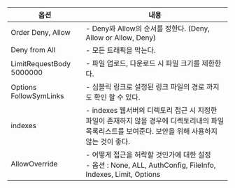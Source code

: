 | 옵션                     	| 내용                                                                                                                                                	|
|--------------------------	|-----------------------------------------------------------------------------------------------------------------------------------------------------	|
| Order Deny, Allow        	| - Deny와 Allow의 순서를 정한다. (Deny, Allow or Allow, Deny)                                                                                        	|
| Deny from All            	| - 모든 트래픽을 막는다.                                                                                                                             	|
| LimitRequestBody 5000000 	| - 파일 업로드, 다운로드 시 파일 크기를 제한한다.                                                                                                    	|
| Options FollowSymLinks   	| - 심볼릭 링크로 설정된 링크 파일의 경로 까지도 확인 할 수 있다.                                                                                     	|
| indexes                  	| - indexes 웹서버의 디렉토리 접근 시 지정한 파일이 존재하지 않을 경우에 디렉토리내의 파일목록리스트를 보여준다. 보안을 위해 사용하지 않는 것이 좋다. 	       |
| AllowOverride            	| - 어떻게 접근을 허락할 것인가에 대한 설정<br>- 옵션 : None, ALL, AuthConfig, FileInfo, Indexes, Limit, Options                                      	|